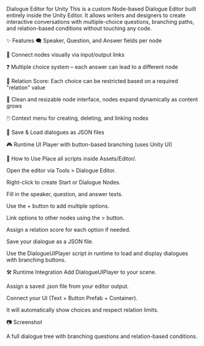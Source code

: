 Dialogue Editor for Unity
This is a custom Node-based Dialogue Editor built entirely inside the Unity Editor. It allows writers and designers to create interactive conversations with multiple-choice questions, branching paths, and relation-based conditions without touching any code.

✨ Features
🗨️ Speaker, Question, and Answer fields per node

🔗 Connect nodes visually via input/output links

❓ Multiple choice system – each answer can lead to a different node

💖 Relation Score: Each choice can be restricted based on a required "relation" value

🎨 Clean and resizable node interface, nodes expand dynamically as content grows

🖱️ Context menu for creating, deleting, and linking nodes

📂 Save & Load dialogues as JSON files

🎮 Runtime UI Player with button-based branching (uses Unity UI)

🧩 How to Use
Place all scripts inside Assets/Editor/.

Open the editor via Tools > Dialogue Editor.

Right-click to create Start or Dialogue Nodes.

Fill in the speaker, question, and answer texts.

Use the + button to add multiple options.

Link options to other nodes using the > button.

Assign a relation score for each option if needed.

Save your dialogue as a JSON file.

Use the DialogueUIPlayer script in runtime to load and display dialogues with branching buttons.

🛠 Runtime Integration
Add DialogueUIPlayer to your scene.

Assign a saved .json file from your editor output.

Connect your UI (Text + Button Prefab + Container).

It will automatically show choices and respect relation limits.

📷 Screenshot

A full dialogue tree with branching questions and relation-based conditions.
